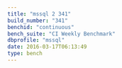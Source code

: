 ```yaml
---
title: "mssql 2 341"
build_number: "341"
benchid: "continuous"
bench_suite: "CI Weekly Benchmark"
dbprofile: "mssql"
date: 2016-03-17T06:13:49
type: bench
---
```


